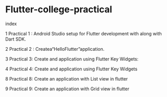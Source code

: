 # Flutter-college-practical

index

1 Practical 1 : Android Studio setup for Flutter development with along with Dart SDK.

2 Practical 2 : Createa“HelloFlutter”application.

3 Practical 3: Create and application using Flutter Key Widgets:

4 Practical 4: Create and application using Flutter Key Widgets

8 Practical 8: Create an application with List view in flutter

9 Practical 9: Create an application with Grid view in flutter
